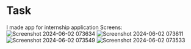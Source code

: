 # Task
 
I made app for internship application
Screens:
![Screenshot 2024-06-02 073634](https://github.com/cagatayipeksoftware/Task/assets/63000037/5a96a366-7ddb-4146-9817-af5c6a617164)
![Screenshot 2024-06-02 073611](https://github.com/cagatayipeksoftware/Task/assets/63000037/7708aa9a-7a4a-4a85-b264-24d294204530)
![Screenshot 2024-06-02 073549](https://github.com/cagatayipeksoftware/Task/assets/63000037/aede6785-25fb-4787-a801-3d5e9cb380f1)
![Screenshot 2024-06-02 073533](https://github.com/cagatayipeksoftware/Task/assets/63000037/f94f0f39-c509-43a3-8b7a-d55a2a979619)
